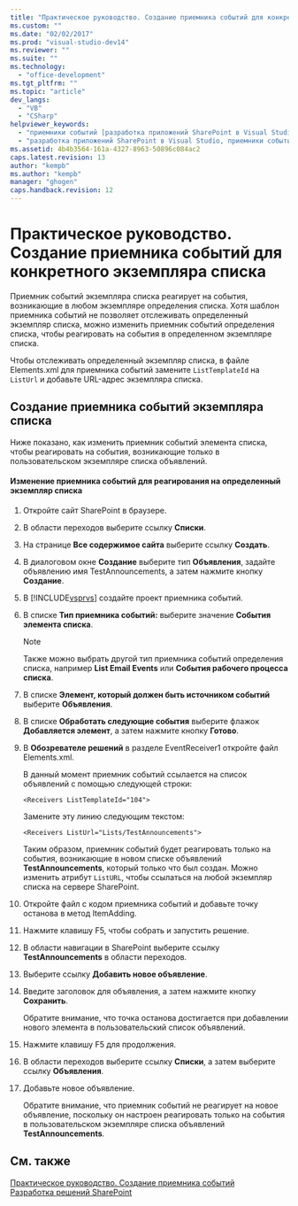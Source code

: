 ```yaml
---
title: "Практическое руководство. Создание приемника событий для конкретного экземпляра списка"
ms.custom: ""
ms.date: "02/02/2017"
ms.prod: "visual-studio-dev14"
ms.reviewer: ""
ms.suite: ""
ms.technology: 
  - "office-development"
ms.tgt_pltfrm: ""
ms.topic: "article"
dev_langs: 
  - "VB"
  - "CSharp"
helpviewer_keywords: 
  - "приемники событий [разработка приложений SharePoint в Visual Studio]"
  - "разработка приложений SharePoint в Visual Studio, приемники событий"
ms.assetid: 4b4b3564-161a-4327-8963-50896c084ac2
caps.latest.revision: 13
author: "kempb"
ms.author: "kempb"
manager: "ghogen"
caps.handback.revision: 12
---
```

# Практическое руководство. Создание приемника событий для конкретного экземпляра списка
  Приемник событий экземпляра списка реагирует на события, возникающие в любом экземпляре определения списка.  Хотя шаблон приемника событий не позволяет отслеживать определенный экземпляр списка, можно изменить приемник событий определения списка, чтобы реагировать на события в определенном экземпляре списка.  
  
 Чтобы отслеживать определенный экземпляр списка, в файле Elements.xml для приемника событий замените `ListTemplateId` на `ListUrl` и добавьте URL\-адрес экземпляра списка.  
  
## Создание приемника событий экземпляра списка  
 Ниже показано, как изменить приемник событий элемента списка, чтобы реагировать на события, возникающие только в пользовательском экземпляре списка объявлений.  
  
#### Изменение приемника событий для реагирования на определенный экземпляр списка  
  
1.  Откройте сайт SharePoint в браузере.  
  
2.  В области переходов выберите ссылку **Списки**.  
  
3.  На странице **Все содержимое сайта** выберите ссылку **Создать**.  
  
4.  В диалоговом окне **Создание** выберите тип **Объявления**, задайте объявлению имя TestAnnouncements, а затем нажмите кнопку **Создание**.  
  
5.  В [!INCLUDE[vsprvs](../sharepoint/includes/vsprvs-md.md)] создайте проект приемника событий.  
  
6.  В списке **Тип приемника событий:** выберите значение **События элемента списка**.  
  
    > [!NOTE]  
    >  Также можно выбрать другой тип приемника событий определения списка, например **List Email Events** или **События рабочего процесса списка**.  
  
7.  В списке **Элемент, который должен быть источником событий** выберите **Объявления**.  
  
8.  В списке **Обработать следующие события** выберите флажок **Добавляется элемент**, а затем нажмите кнопку **Готово**.  
  
9. В **Обозревателе решений** в разделе EventReceiver1 откройте файл Elements.xml.  
  
     В данный момент приемник событий ссылается на список объявлений с помощью следующей строки:  
  
    ```  
    <Receivers ListTemplateId="104">  
    ```  
  
     Замените эту линию следующим текстом:  
  
    ```  
    <Receivers ListUrl="Lists/TestAnnouncements">  
    ```  
  
     Таким образом, приемник событий будет реагировать только на события, возникающие в новом списке объявлений **TestAnnouncements**, который только что был создан.  Можно изменить атрибут `ListURL`, чтобы ссылаться на любой экземпляр списка на сервере SharePoint.  
  
10. Откройте файл с кодом приемника событий и добавьте точку останова в метод ItemAdding.  
  
11. Нажмите клавишу F5, чтобы собрать и запустить решение.  
  
12. В области навигации в SharePoint выберите ссылку **TestAnnouncements** в области переходов.  
  
13. Выберите ссылку **Добавить новое объявление**.  
  
14. Введите заголовок для объявления, а затем нажмите кнопку **Сохранить**.  
  
     Обратите внимание, что точка останова достигается при добавлении нового элемента в пользовательский список объявлений.  
  
15. Нажмите клавишу F5 для продолжения.  
  
16. В области переходов выберите ссылку **Списки**, а затем выберите ссылку **Объявления**.  
  
17. Добавьте новое объявление.  
  
     Обратите внимание, что приемник событий не реагирует на новое объявление, поскольку он настроен реагировать только на события в пользовательском экземпляре списка объявлений **TestAnnouncements**.  
  
## См. также  
 [Практическое руководство. Создание приемника событий](../sharepoint/how-to-create-an-event-receiver.md)   
 [Разработка решений SharePoint](../sharepoint/developing-sharepoint-solutions.md)  
  
  